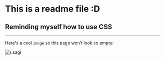 # This is a readme file :D

## Reminding myself how to use **CSS**

---

Here's a cool `image` so this page won't look so empty:

![usagi](https://bit.ly/3CRyHBl "Usagi")
